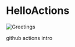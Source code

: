 # HelloActions

![Greetings](https://github.com/philspokas/HelloActions/workflows/Greetings/badge.svg)

github actions intro

